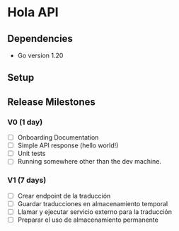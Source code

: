 # Hola API

## Dependencies
- Go version 1.20

## Setup


## Release Milestones

### V0 (1 day)
- [ ] Onboarding Documentation
- [ ] Simple API response (hello world!)
- [ ] Unit tests
- [ ] Running somewhere other than the dev machine.

### V1 (7 days)
- [ ] Crear endpoint de la traducción
- [ ] Guardar traducciones en almacenamiento temporal
- [ ] Llamar y ejecutar servicio externo para la traducción
- [ ] Preparar el uso de almacenamiento permanente

